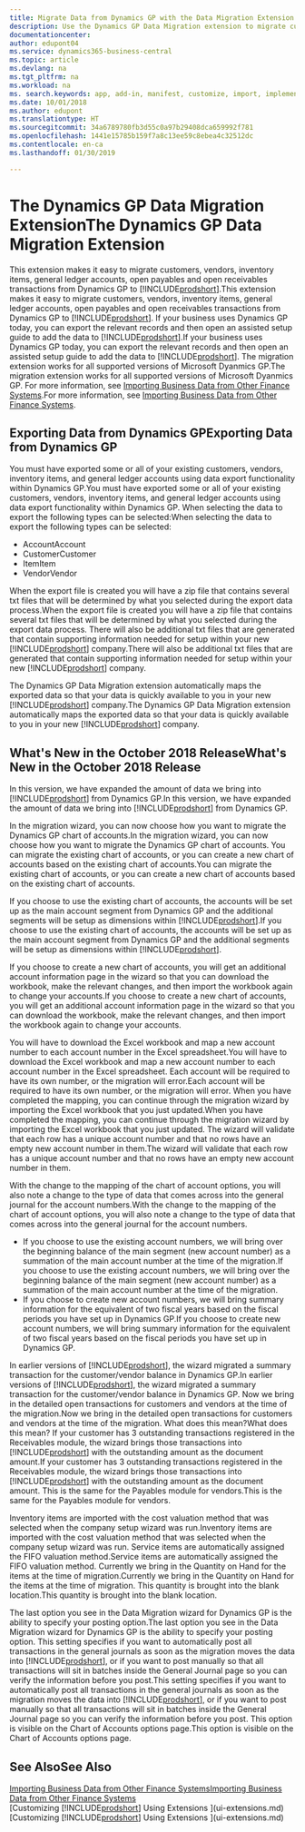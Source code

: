 ```yaml
---
title: Migrate Data from Dynamics GP with the Data Migration Extension | Microsoft Docs
description: Use the Dynamics GP Data Migration extension to migrate customers, vendors, inventory items, general ledger accounts, open payables and open receivables transactions from Dynamics GP to Business Central .
documentationcenter: 
author: edupont04
ms.service: dynamics365-business-central
ms.topic: article
ms.devlang: na
ms.tgt_pltfrm: na
ms.workload: na
ms. search.keywords: app, add-in, manifest, customize, import, implement
ms.date: 10/01/2018
ms.author: edupont
ms.translationtype: HT
ms.sourcegitcommit: 34a6789780fb3d55c0a97b29408dca659992f781
ms.openlocfilehash: 1441e15785b159f7a8c13ee59c8ebea4c32512dc
ms.contentlocale: en-ca
ms.lasthandoff: 01/30/2019

---
```

# <a name="the-dynamics-gp-data-migration-extension"></a><span data-ttu-id="a376b-103">The Dynamics GP Data Migration Extension</span><span class="sxs-lookup"><span data-stu-id="a376b-103">The Dynamics GP Data Migration Extension</span></span> 
<span data-ttu-id="a376b-104">This extension makes it easy to migrate customers, vendors, inventory items, general ledger accounts, open payables and open receivables transactions from Dynamics GP to [!INCLUDE[prodshort](includes/prodshort.md)].</span><span class="sxs-lookup"><span data-stu-id="a376b-104">This extension makes it easy to migrate customers, vendors, inventory items, general ledger accounts, open payables and open receivables transactions from Dynamics GP to [!INCLUDE[prodshort](includes/prodshort.md)].</span></span> <span data-ttu-id="a376b-105">If your business uses Dynamics GP today, you can export the relevant records and then open an assisted setup guide to add the data to [!INCLUDE[prodshort](includes/prodshort.md)].</span><span class="sxs-lookup"><span data-stu-id="a376b-105">If your business uses Dynamics GP today, you can export the relevant records and then open an assisted setup guide to add the data to [!INCLUDE[prodshort](includes/prodshort.md)].</span></span> <span data-ttu-id="a376b-106">The migration extension works for all supported versions of Microsoft Dyanmics GP.</span><span class="sxs-lookup"><span data-stu-id="a376b-106">The migration extension works for all supported versions of Microsoft Dyanmics GP.</span></span> <span data-ttu-id="a376b-107">For more information, see [Importing Business Data from Other Finance Systems](across-import-data-configuration-packages.md).</span><span class="sxs-lookup"><span data-stu-id="a376b-107">For more information, see [Importing Business Data from Other Finance Systems](across-import-data-configuration-packages.md).</span></span>

## <a name="exporting-data-from-dynamics-gp"></a><span data-ttu-id="a376b-108">Exporting Data from Dynamics GP</span><span class="sxs-lookup"><span data-stu-id="a376b-108">Exporting Data from Dynamics GP</span></span>
<span data-ttu-id="a376b-109">You must have exported some or all of your existing customers, vendors, inventory items, and general ledger accounts using data export functionality within Dynamics GP.</span><span class="sxs-lookup"><span data-stu-id="a376b-109">You must have exported some or all of your existing customers, vendors, inventory items, and general ledger accounts using data export functionality within Dynamics GP.</span></span> <span data-ttu-id="a376b-110">When selecting the data to export the following types can be selected:</span><span class="sxs-lookup"><span data-stu-id="a376b-110">When selecting the data to export the following types can be selected:</span></span>

* <span data-ttu-id="a376b-111">Account</span><span class="sxs-lookup"><span data-stu-id="a376b-111">Account</span></span>  
* <span data-ttu-id="a376b-112">Customer</span><span class="sxs-lookup"><span data-stu-id="a376b-112">Customer</span></span>  
* <span data-ttu-id="a376b-113">Item</span><span class="sxs-lookup"><span data-stu-id="a376b-113">Item</span></span>  
* <span data-ttu-id="a376b-114">Vendor</span><span class="sxs-lookup"><span data-stu-id="a376b-114">Vendor</span></span>  

<span data-ttu-id="a376b-115">When the export file is created you will have a zip file that contains several txt files that will be determined by what you selected during the export data process.</span><span class="sxs-lookup"><span data-stu-id="a376b-115">When the export file is created you will have a zip file that contains several txt files that will be determined by what you selected during the export data process.</span></span>  <span data-ttu-id="a376b-116">There will also be additional txt files that are generated that contain supporting information needed for setup within your new [!INCLUDE[prodshort](includes/prodshort.md)] company.</span><span class="sxs-lookup"><span data-stu-id="a376b-116">There will also be additional txt files that are generated that contain supporting information needed for setup within your new [!INCLUDE[prodshort](includes/prodshort.md)] company.</span></span>

<span data-ttu-id="a376b-117">The Dynamics GP Data Migration extension automatically maps the exported data so that your data is quickly available to you in your new [!INCLUDE[prodshort](includes/prodshort.md)] company.</span><span class="sxs-lookup"><span data-stu-id="a376b-117">The Dynamics GP Data Migration extension automatically maps the exported data so that your data is quickly available to you in your new [!INCLUDE[prodshort](includes/prodshort.md)] company.</span></span>

## <a name="whats-new-in-the-october-2018-release"></a><span data-ttu-id="a376b-118">What's New in the October 2018 Release</span><span class="sxs-lookup"><span data-stu-id="a376b-118">What's New in the October 2018 Release</span></span>

<span data-ttu-id="a376b-119">In this version, we have expanded the amount of data we bring into [!INCLUDE[prodshort](includes/prodshort.md)] from Dynamics GP.</span><span class="sxs-lookup"><span data-stu-id="a376b-119">In this version, we have expanded the amount of data we bring into [!INCLUDE[prodshort](includes/prodshort.md)] from Dynamics GP.</span></span>

<span data-ttu-id="a376b-120">In the migration wizard, you can now choose how you want to migrate the Dynamics GP chart of accounts.</span><span class="sxs-lookup"><span data-stu-id="a376b-120">In the migration wizard, you can now choose how you want to migrate the Dynamics GP chart of accounts.</span></span> <span data-ttu-id="a376b-121">You can migrate the existing chart of accounts, or you can create a new chart of accounts based on the existing chart of accounts.</span><span class="sxs-lookup"><span data-stu-id="a376b-121">You can migrate the existing chart of accounts, or you can create a new chart of accounts based on the existing chart of accounts.</span></span>  

<span data-ttu-id="a376b-122">If you choose to use the existing chart of accounts, the accounts will be set up as the main account segment from Dynamics GP and the additional segments will be setup as dimensions within [!INCLUDE[prodshort](includes/prodshort.md)].</span><span class="sxs-lookup"><span data-stu-id="a376b-122">If you choose to use the existing chart of accounts, the accounts will be set up as the main account segment from Dynamics GP and the additional segments will be setup as dimensions within [!INCLUDE[prodshort](includes/prodshort.md)].</span></span>  

<span data-ttu-id="a376b-123">If you choose to create a new chart of accounts, you will get an additional account information page in the wizard so that you can download the workbook, make the relevant changes, and then import the workbook again to change your accounts.</span><span class="sxs-lookup"><span data-stu-id="a376b-123">If you choose to create a new chart of accounts, you will get an additional account information page in the wizard so that you can download the workbook, make the relevant changes, and then import the workbook again to change your accounts.</span></span>  

<span data-ttu-id="a376b-124">You will have to download the Excel workbook and map a new account number to each account number in the Excel spreadsheet.</span><span class="sxs-lookup"><span data-stu-id="a376b-124">You will have to download the Excel workbook and map a new account number to each account number in the Excel spreadsheet.</span></span> <span data-ttu-id="a376b-125">Each account will be required to have its own number, or the migration will error.</span><span class="sxs-lookup"><span data-stu-id="a376b-125">Each account will be required to have its own number, or the migration will error.</span></span> <span data-ttu-id="a376b-126">When you have completed the mapping, you can continue through the migration wizard by importing the Excel workbook that you just updated.</span><span class="sxs-lookup"><span data-stu-id="a376b-126">When you have completed the mapping, you can continue through the migration wizard by importing the Excel workbook that you just updated.</span></span> <span data-ttu-id="a376b-127">The wizard will validate that each row has a unique account number and that no rows have an empty new account number in them.</span><span class="sxs-lookup"><span data-stu-id="a376b-127">The wizard will validate that each row has a unique account number and that no rows have an empty new account number in them.</span></span>  

<span data-ttu-id="a376b-128">With the change to the mapping of the chart of account options, you will also note a change to the type of data that comes across into the general journal for the account numbers.</span><span class="sxs-lookup"><span data-stu-id="a376b-128">With the change to the mapping of the chart of account options, you will also note a change to the type of data that comes across into the general journal for the account numbers.</span></span>  

- <span data-ttu-id="a376b-129">If you choose to use the existing account numbers, we will bring over the beginning balance of the main segment (new account number) as a summation of the main account number at the time of the migration.</span><span class="sxs-lookup"><span data-stu-id="a376b-129">If you choose to use the existing account numbers, we will bring over the beginning balance of the main segment (new account number) as a summation of the main account number at the time of the migration.</span></span>  
- <span data-ttu-id="a376b-130">If you choose to create new account numbers, we will bring summary information for the equivalent of two fiscal years based on the fiscal periods you have set up in Dynamics GP.</span><span class="sxs-lookup"><span data-stu-id="a376b-130">If you choose to create new account numbers, we will bring summary information for the equivalent of two fiscal years based on the fiscal periods you have set up in Dynamics GP.</span></span>

<span data-ttu-id="a376b-131">In earlier versions of [!INCLUDE[prodshort](includes/prodshort.md)], the wizard migrated a summary transaction for the customer/vendor balance in Dynamics GP.</span><span class="sxs-lookup"><span data-stu-id="a376b-131">In earlier versions of [!INCLUDE[prodshort](includes/prodshort.md)], the wizard migrated a summary transaction for the customer/vendor balance in Dynamics GP.</span></span> <span data-ttu-id="a376b-132">Now we bring in the detailed open transactions for customers and vendors at the time of the migration.</span><span class="sxs-lookup"><span data-stu-id="a376b-132">Now we bring in the detailed open transactions for customers and vendors at the time of the migration.</span></span> <span data-ttu-id="a376b-133">What does this mean?</span><span class="sxs-lookup"><span data-stu-id="a376b-133">What does this mean?</span></span> <span data-ttu-id="a376b-134">If your customer has 3 outstanding transactions registered in the Receivables module, the wizard brings those transactions into [!INCLUDE[prodshort](includes/prodshort.md)] with the outstanding amount as the document amount.</span><span class="sxs-lookup"><span data-stu-id="a376b-134">If your customer has 3 outstanding transactions registered in the Receivables module, the wizard brings those transactions into [!INCLUDE[prodshort](includes/prodshort.md)] with the outstanding amount as the document amount.</span></span> <span data-ttu-id="a376b-135">This is the same for the Payables module for vendors.</span><span class="sxs-lookup"><span data-stu-id="a376b-135">This is the same for the Payables module for vendors.</span></span>  

<span data-ttu-id="a376b-136">Inventory items are imported with the cost valuation method that was selected when the company setup wizard was run.</span><span class="sxs-lookup"><span data-stu-id="a376b-136">Inventory items are imported with the cost valuation method that was selected when the company setup wizard was run.</span></span> <span data-ttu-id="a376b-137">Service items are automatically assigned the FIFO valuation method.</span><span class="sxs-lookup"><span data-stu-id="a376b-137">Service items are automatically assigned the FIFO valuation method.</span></span> <span data-ttu-id="a376b-138">Currently we bring in the Quantity on Hand for the items at the time of migration.</span><span class="sxs-lookup"><span data-stu-id="a376b-138">Currently we bring in the Quantity on Hand for the items at the time of migration.</span></span>  <span data-ttu-id="a376b-139">This quantity is brought into the blank location.</span><span class="sxs-lookup"><span data-stu-id="a376b-139">This quantity is brought into the blank location.</span></span>  

<span data-ttu-id="a376b-140">The last option you see in the Data Migration wizard for Dynamics GP is the ability to specify your posting option.</span><span class="sxs-lookup"><span data-stu-id="a376b-140">The last option you see in the Data Migration wizard for Dynamics GP is the ability to specify your posting option.</span></span> <span data-ttu-id="a376b-141">This setting specifies if you want to automatically post all transactions in the general journals as soon as the migration moves the data into [!INCLUDE[prodshort](includes/prodshort.md)], or if you want to post manually so that all transactions will sit in batches inside the General Journal page so you can verify the information before you post.</span><span class="sxs-lookup"><span data-stu-id="a376b-141">This setting specifies if you want to automatically post all transactions in the general journals as soon as the migration moves the data into [!INCLUDE[prodshort](includes/prodshort.md)], or if you want to post manually so that all transactions will sit in batches inside the General Journal page so you can verify the information before you post.</span></span> <span data-ttu-id="a376b-142">This option is visible on the Chart of Accounts options page.</span><span class="sxs-lookup"><span data-stu-id="a376b-142">This option is visible on the Chart of Accounts options page.</span></span>


## <a name="see-also"></a><span data-ttu-id="a376b-143">See Also</span><span class="sxs-lookup"><span data-stu-id="a376b-143">See Also</span></span>
[<span data-ttu-id="a376b-144">Importing Business Data from Other Finance Systems</span><span class="sxs-lookup"><span data-stu-id="a376b-144">Importing Business Data from Other Finance Systems</span></span>](across-import-data-configuration-packages.md)  
<span data-ttu-id="a376b-145">[Customizing [!INCLUDE[prodshort](includes/prodshort.md)] Using Extensions ](ui-extensions.md)</span><span class="sxs-lookup"><span data-stu-id="a376b-145">[Customizing [!INCLUDE[prodshort](includes/prodshort.md)] Using Extensions ](ui-extensions.md)</span></span>  

